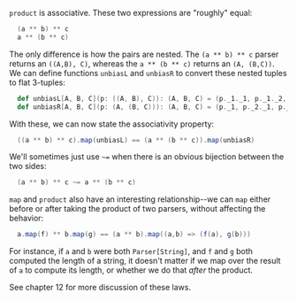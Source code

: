 `product` is associative. These two expressions are "roughly" equal:

```scala
  (a ** b) ** c
  a ** (b ** c)
```

The only difference is how the pairs are nested. The `(a ** b) ** c` parser returns an `((A,B), C)`,
whereas the `a ** (b ** c)` returns an `(A, (B,C))`. We can define functions `unbiasL` and `unbiasR`
to convert these nested tuples to flat 3-tuples:

```scala
  def unbiasL[A, B, C](p: ((A, B), C)): (A, B, C) = (p._1._1, p._1._2, p._2)
  def unbiasR[A, B, C](p: (A, (B, C))): (A, B, C) = (p._1, p._2._1, p._2._2)
```

With these, we can now state the associativity property:

```scala
  ((a ** b) ** c).map(unbiasL) == (a ** (b ** c)).map(unbiasR)
```

We'll sometimes just use `~=` when there is an obvious bijection between the two sides:

```scala
  (a ** b) ** c ~= a ** (b ** c)
```

`map` and `product` also have an interesting relationship--we can `map` either before or after
taking the product of two parsers, without affecting the behavior:

```scala
  a.map(f) ** b.map(g) == (a ** b).map((a,b) => (f(a), g(b)))
```

For instance, if `a` and `b` were both `Parser[String]`, and `f` and `g` both computed the length of
a string, it doesn't matter if we map over the result of `a` to compute its length, or whether we do
that _after_ the product.

See chapter 12 for more discussion of these laws.
